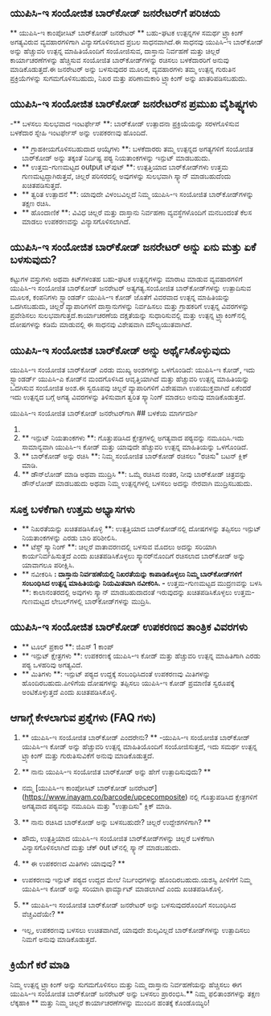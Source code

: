 ## ಯುಪಿಸಿ-ಇ ಸಂಯೋಜಿತ ಬಾರ್‌ಕೋಡ್ ಜನರೇಟರ್‌ಗೆ ಪರಿಚಯ

** ಯುಪಿಸಿ-ಇ ಕಾಂಪೋಸಿಟ್ ಬಾರ್‌ಕೋಡ್ ಜನರೇಟರ್ ** ಬಹು-ಘಟಕ ಉತ್ಪನ್ನಗಳ ಸಮರ್ಥ ಟ್ರ್ಯಾಕಿಂಗ್ ಅಗತ್ಯವಿರುವ ವ್ಯವಹಾರಗಳಿಗಾಗಿ ವಿನ್ಯಾಸಗೊಳಿಸಲಾದ ಪ್ರಬಲ ಸಾಧನವಾಗಿದೆ.ಈ ಸಾಧನವು ಯುಪಿಸಿ-ಇ ಬಾರ್‌ಕೋಡ್ ಅನ್ನು ಹೆಚ್ಚುವರಿ ಉತ್ಪನ್ನ ಮಾಹಿತಿಯೊಂದಿಗೆ ಸಂಯೋಜಿಸುವ, ದಾಸ್ತಾನು ನಿರ್ವಹಣೆ ಮತ್ತು ಚಿಲ್ಲರೆ ಕಾರ್ಯಾಚರಣೆಗಳನ್ನು ಹೆಚ್ಚಿಸುವ ಸಂಯೋಜಿತ ಬಾರ್‌ಕೋಡ್‌ಗಳನ್ನು ರಚಿಸಲು ಬಳಕೆದಾರರಿಗೆ ಅನುವು ಮಾಡಿಕೊಡುತ್ತದೆ.ಈ ಜನರೇಟರ್ ಅನ್ನು ಬಳಸುವುದರ ಮೂಲಕ, ವ್ಯವಹಾರಗಳು ತಮ್ಮ ಉತ್ಪನ್ನ ಗುರುತಿನ ಪ್ರಕ್ರಿಯೆಗಳನ್ನು ಸುಗಮಗೊಳಿಸಬಹುದು, ನಿಖರ ಮತ್ತು ಪರಿಣಾಮಕಾರಿ ಟ್ರ್ಯಾಕಿಂಗ್ ಅನ್ನು ಖಾತರಿಪಡಿಸಬಹುದು.

## ಯುಪಿಸಿ-ಇ ಸಂಯೋಜಿತ ಬಾರ್‌ಕೋಡ್ ಜನರೇಟರ್‌ನ ಪ್ರಮುಖ ವೈಶಿಷ್ಟ್ಯಗಳು

-** ಬಳಸಲು ಸುಲಭವಾದ ಇಂಟರ್ಫೇಸ್ **: ಬಾರ್‌ಕೋಡ್ ಉತ್ಪಾದನಾ ಪ್ರಕ್ರಿಯೆಯನ್ನು ಸರಳಗೊಳಿಸುವ ಬಳಕೆದಾರ ಸ್ನೇಹಿ ಇಂಟರ್ಫೇಸ್ ಅನ್ನು ಉಪಕರಣವು ಹೊಂದಿದೆ.
- ** ಗ್ರಾಹಕೀಯಗೊಳಿಸಬಹುದಾದ ಆಯ್ಕೆಗಳು **: ಬಳಕೆದಾರರು ತಮ್ಮ ಉತ್ಪನ್ನದ ಅಗತ್ಯಗಳಿಗೆ ಸಂಯೋಜಿತ ಬಾರ್‌ಕೋಡ್ ಅನ್ನು ತಕ್ಕಂತೆ ನಿರ್ದಿಷ್ಟ ಪಠ್ಯ ನಿಯತಾಂಕಗಳನ್ನು ಇನ್ಪುಟ್ ಮಾಡಬಹುದು.
- ** ಉತ್ತಮ-ಗುಣಮಟ್ಟದ output ಟ್‌ಪುಟ್ **: ಉತ್ಪತ್ತಿಯಾದ ಬಾರ್‌ಕೋಡ್‌ಗಳು ಉತ್ತಮ ಗುಣಮಟ್ಟದ್ದಾಗಿರುತ್ತವೆ, ಚಿಲ್ಲರೆ ಪರಿಸರದಲ್ಲಿ ಅವುಗಳನ್ನು ಸುಲಭವಾಗಿ ಸ್ಕ್ಯಾನ್ ಮಾಡಬಹುದೆಂದು ಖಚಿತಪಡಿಸುತ್ತದೆ.
- ** ತ್ವರಿತ ಉತ್ಪಾದನೆ **: ಯಾವುದೇ ವಿಳಂಬವಿಲ್ಲದೆ ನಿಮ್ಮ ಯುಪಿಸಿ-ಇ ಸಂಯೋಜಿತ ಬಾರ್‌ಕೋಡ್‌ಗಳನ್ನು ತಕ್ಷಣ ರಚಿಸಿ.
- ** ಹೊಂದಾಣಿಕೆ **: ವಿವಿಧ ಚಿಲ್ಲರೆ ಮತ್ತು ದಾಸ್ತಾನು ನಿರ್ವಹಣಾ ವ್ಯವಸ್ಥೆಗಳೊಂದಿಗೆ ಮನಬಂದಂತೆ ಕೆಲಸ ಮಾಡಲು ಉಪಕರಣವನ್ನು ವಿನ್ಯಾಸಗೊಳಿಸಲಾಗಿದೆ.

## ಯುಪಿಸಿ-ಇ ಸಂಯೋಜಿತ ಬಾರ್‌ಕೋಡ್ ಜನರೇಟರ್ ಅನ್ನು ಏನು ಮತ್ತು ಏಕೆ ಬಳಸುವುದು?

ಕಟ್ಟುಗಳ ವಸ್ತುಗಳು ಅಥವಾ ಕಿಟ್‌ಗಳಂತಹ ಬಹು-ಘಟಕ ಉತ್ಪನ್ನಗಳನ್ನು ಮಾರಾಟ ಮಾಡುವ ವ್ಯವಹಾರಗಳಿಗೆ ಯುಪಿಸಿ-ಇ ಸಂಯೋಜಿತ ಬಾರ್‌ಕೋಡ್ ಜನರೇಟರ್ ಅತ್ಯಗತ್ಯ.ಸಂಯೋಜಿತ ಬಾರ್‌ಕೋಡ್‌ಗಳನ್ನು ಉತ್ಪಾದಿಸುವ ಮೂಲಕ, ಕಂಪನಿಗಳು ಸ್ಟ್ಯಾಂಡರ್ಡ್ ಯುಪಿಸಿ-ಇ ಕೋಡ್ ಜೊತೆಗೆ ವಿವರವಾದ ಉತ್ಪನ್ನ ಮಾಹಿತಿಯನ್ನು ಒದಗಿಸಬಹುದು, ಚಿಲ್ಲರೆ ವ್ಯಾಪಾರಿಗಳಿಗೆ ದಾಸ್ತಾನುಗಳನ್ನು ನಿರ್ವಹಿಸಲು ಮತ್ತು ಗ್ರಾಹಕರಿಗೆ ಉತ್ಪನ್ನ ವಿವರಗಳನ್ನು ಪ್ರವೇಶಿಸಲು ಸುಲಭವಾಗುತ್ತದೆ.ಕಾರ್ಯಾಚರಣೆಯ ದಕ್ಷತೆಯನ್ನು ಸುಧಾರಿಸುವಲ್ಲಿ ಮತ್ತು ಉತ್ಪನ್ನ ಟ್ರ್ಯಾಕಿಂಗ್‌ನಲ್ಲಿ ದೋಷಗಳನ್ನು ಕಡಿಮೆ ಮಾಡುವಲ್ಲಿ ಈ ಸಾಧನವು ವಿಶೇಷವಾಗಿ ಮೌಲ್ಯಯುತವಾಗಿದೆ.

## ಯುಪಿಸಿ-ಇ ಸಂಯೋಜಿತ ಬಾರ್‌ಕೋಡ್ ಅನ್ನು ಅರ್ಥೈಸಿಕೊಳ್ಳುವುದು

ಯುಪಿಸಿ-ಇ ಸಂಯೋಜಿತ ಬಾರ್‌ಕೋಡ್ ಎರಡು ಮುಖ್ಯ ಅಂಶಗಳನ್ನು ಒಳಗೊಂಡಿದೆ: ಯುಪಿಸಿ-ಇ ಕೋಡ್, ಇದು ಸ್ಟ್ಯಾಂಡರ್ಡ್ ಯುಪಿಸಿ-ಎ ಕೋಡ್‌ನ ಮಂದಗೊಳಿಸಿದ ಆವೃತ್ತಿಯಾಗಿದೆ ಮತ್ತು ಹೆಚ್ಚುವರಿ ಉತ್ಪನ್ನ ಮಾಹಿತಿಯನ್ನು ಒದಗಿಸುವ ಸಂಯೋಜಿತ ಅಂಶ.ಈ ಸ್ವರೂಪವು ಚಿಲ್ಲರೆ ವ್ಯಾಪಾರಿಗಳಿಗೆ ವಿಶೇಷವಾಗಿ ಉಪಯುಕ್ತವಾಗಿದೆ ಏಕೆಂದರೆ ಇದು ಉತ್ಪನ್ನದ ಬಗ್ಗೆ ಅಗತ್ಯ ವಿವರಗಳನ್ನು ತಿಳಿಸುವಾಗ ತ್ವರಿತ ಸ್ಕ್ಯಾನಿಂಗ್ ಮಾಡಲು ಅನುವು ಮಾಡಿಕೊಡುತ್ತದೆ.

ಯುಪಿಸಿ-ಇ ಸಂಯೋಜಿತ ಬಾರ್‌ಕೋಡ್ ಜನರೇಟರ್‌ಗಾಗಿ ## ಬಳಕೆಯ ಮಾರ್ಗದರ್ಶಿ

1.
2. ** ಇನ್ಪುಟ್ ನಿಯತಾಂಕಗಳು **: ಗೊತ್ತುಪಡಿಸಿದ ಕ್ಷೇತ್ರಗಳಲ್ಲಿ ಅಗತ್ಯವಾದ ಪಠ್ಯವನ್ನು ನಮೂದಿಸಿ.ಇದು ಸಾಮಾನ್ಯವಾಗಿ ಯುಪಿಸಿ-ಇ ಕೋಡ್ ಮತ್ತು ಯಾವುದೇ ಹೆಚ್ಚುವರಿ ಉತ್ಪನ್ನ ಮಾಹಿತಿಯನ್ನು ಒಳಗೊಂಡಿದೆ.
3. ** ಬಾರ್‌ಕೋಡ್ ಅನ್ನು ರಚಿಸಿ **: ನಿಮ್ಮ ಸಂಯೋಜಿತ ಬಾರ್‌ಕೋಡ್ ರಚಿಸಲು "ರಚಿಸು" ಬಟನ್ ಕ್ಲಿಕ್ ಮಾಡಿ.
4. ** ಡೌನ್‌ಲೋಡ್ ಮಾಡಿ ಅಥವಾ ಮುದ್ರಿಸಿ **: ಒಮ್ಮೆ ರಚಿಸಿದ ನಂತರ, ನೀವು ಬಾರ್‌ಕೋಡ್ ಚಿತ್ರವನ್ನು ಡೌನ್‌ಲೋಡ್ ಮಾಡಬಹುದು ಅಥವಾ ನಿಮ್ಮ ಉತ್ಪನ್ನಗಳಲ್ಲಿ ಬಳಸಲು ಅದನ್ನು ನೇರವಾಗಿ ಮುದ್ರಿಸಬಹುದು.

## ಸೂಕ್ತ ಬಳಕೆಗಾಗಿ ಉತ್ತಮ ಅಭ್ಯಾಸಗಳು

- ** ನಿಖರತೆಯನ್ನು ಖಚಿತಪಡಿಸಿಕೊಳ್ಳಿ **: ಉತ್ಪತ್ತಿಯಾದ ಬಾರ್‌ಕೋಡ್‌ನಲ್ಲಿ ದೋಷಗಳನ್ನು ತಪ್ಪಿಸಲು ಇನ್ಪುಟ್ ನಿಯತಾಂಕಗಳನ್ನು ಎರಡು ಬಾರಿ ಪರಿಶೀಲಿಸಿ.
- ** ಟೆಸ್ಟ್ ಸ್ಕ್ಯಾನಿಂಗ್ **: ಚಿಲ್ಲರೆ ವಾತಾವರಣದಲ್ಲಿ ಬಳಸುವ ಮೊದಲು ಅದನ್ನು ಸರಿಯಾಗಿ ಕಾರ್ಯನಿರ್ವಹಿಸುತ್ತದೆ ಎಂದು ಖಚಿತಪಡಿಸಿಕೊಳ್ಳಲು ಸ್ಕ್ಯಾನರ್‌ನೊಂದಿಗೆ ರಚಿಸಲಾದ ಬಾರ್‌ಕೋಡ್ ಅನ್ನು ಯಾವಾಗಲೂ ಪರೀಕ್ಷಿಸಿ.
- ** ನವೀಕರಿಸಿ **: ದಾಸ್ತಾನು ನಿರ್ವಹಣೆಯಲ್ಲಿ ನಿಖರತೆಯನ್ನು ಕಾಪಾಡಿಕೊಳ್ಳಲು ನಿಮ್ಮ ಬಾರ್‌ಕೋಡ್‌ಗಳಿಗೆ ಸಂಬಂಧಿಸಿದ ಉತ್ಪನ್ನ ಮಾಹಿತಿಯನ್ನು ನಿಯಮಿತವಾಗಿ ನವೀಕರಿಸಿ.
-** ಉತ್ತಮ-ಗುಣಮಟ್ಟದ ಮುದ್ರಣವನ್ನು ಬಳಸಿ **: ಕಾಲಾನಂತರದಲ್ಲಿ ಅವುಗಳು ಸ್ಕ್ಯಾನ್ ಮಾಡಬಹುದಾದಂತೆ ಇರುವುದನ್ನು ಖಚಿತಪಡಿಸಿಕೊಳ್ಳಲು ಉತ್ತಮ-ಗುಣಮಟ್ಟದ ಲೇಬಲ್‌ಗಳಲ್ಲಿ ಬಾರ್‌ಕೋಡ್‌ಗಳನ್ನು ಮುದ್ರಿಸಿ.

## ಯುಪಿಸಿ-ಇ ಸಂಯೋಜಿತ ಬಾರ್‌ಕೋಡ್ ಉಪಕರಣದ ತಾಂತ್ರಿಕ ವಿವರಗಳು

- ** ಟೂಲ್ ಪ್ರಕಾರ **: ಜಿಎಸ್ 1 ಕಾಂಪ್
- ** ಇನ್ಪುಟ್ ಕ್ಷೇತ್ರಗಳು **: ಉಪಕರಣಕ್ಕೆ ಯುಪಿಸಿ-ಇ ಕೋಡ್ ಮತ್ತು ಹೆಚ್ಚುವರಿ ಉತ್ಪನ್ನ ಮಾಹಿತಿಗಾಗಿ ಎರಡು ಪಠ್ಯ ಒಳಹರಿವು ಅಗತ್ಯವಿದೆ.
- ** ಮಿತಿಗಳು **: ಇನ್ಪುಟ್ ಪಠ್ಯದ ಉದ್ದಕ್ಕೆ ಸಂಬಂಧಿಸಿದಂತೆ ಉಪಕರಣವು ಮಿತಿಗಳನ್ನು ಹೊಂದಿರಬಹುದು.ಪೀಳಿಗೆಯ ದೋಷಗಳನ್ನು ತಪ್ಪಿಸಲು ಯುಪಿಸಿ-ಇ ಕೋಡ್ ಪ್ರಮಾಣಿತ ಸ್ವರೂಪಕ್ಕೆ ಅಂಟಿಕೊಳ್ಳುತ್ತದೆ ಎಂದು ಖಚಿತಪಡಿಸಿಕೊಳ್ಳಿ.

## ಆಗಾಗ್ಗೆ ಕೇಳಲಾಗುವ ಪ್ರಶ್ನೆಗಳು (FAQ ಗಳು)

1. ** ಯುಪಿಸಿ-ಇ ಸಂಯೋಜಿತ ಬಾರ್‌ಕೋಡ್ ಎಂದರೇನು? **
-ಯುಪಿಸಿ-ಇ ಸಂಯೋಜಿತ ಬಾರ್‌ಕೋಡ್ ಯುಪಿಸಿ-ಇ ಕೋಡ್ ಅನ್ನು ಹೆಚ್ಚುವರಿ ಉತ್ಪನ್ನ ಮಾಹಿತಿಯೊಂದಿಗೆ ಸಂಯೋಜಿಸುತ್ತದೆ, ಇದು ಸಮರ್ಥ ಉತ್ಪನ್ನ ಟ್ರ್ಯಾಕಿಂಗ್ ಮತ್ತು ಗುರುತಿಸುವಿಕೆಗೆ ಅನುವು ಮಾಡಿಕೊಡುತ್ತದೆ.

2. ** ನಾನು ಯುಪಿಸಿ-ಇ ಸಂಯೋಜಿತ ಬಾರ್‌ಕೋಡ್ ಅನ್ನು ಹೇಗೆ ಉತ್ಪಾದಿಸುವುದು? **
- ನಮ್ಮ [ಯುಪಿಸಿ-ಇ ಕಾಂಪೋಸಿಟ್ ಬಾರ್‌ಕೋಡ್ ಜನರೇಟರ್] (https://www.inayam.co/barcode/upcecomposite) ನಲ್ಲಿ ಗೊತ್ತುಪಡಿಸಿದ ಕ್ಷೇತ್ರಗಳಿಗೆ ಅಗತ್ಯವಾದ ಪಠ್ಯವನ್ನು ನಮೂದಿಸಿ ಮತ್ತು "ಉತ್ಪಾದಿಸು" ಕ್ಲಿಕ್ ಮಾಡಿ.

3. ** ನಾನು ರಚಿಸಿದ ಬಾರ್‌ಕೋಡ್ ಅನ್ನು ಬಳಸಬಹುದೇ? ಚಿಲ್ಲರೆ ಉದ್ದೇಶಗಳಿಗಾಗಿ? **
- ಹೌದು, ಉತ್ಪತ್ತಿಯಾದ ಯುಪಿಸಿ-ಇ ಸಂಯೋಜಿತ ಬಾರ್‌ಕೋಡ್‌ಗಳನ್ನು ಚಿಲ್ಲರೆ ಬಳಕೆಗಾಗಿ ವಿನ್ಯಾಸಗೊಳಿಸಲಾಗಿದೆ ಮತ್ತು ಚೆಕ್‌ out ಟ್‌ನಲ್ಲಿ ಸ್ಕ್ಯಾನ್ ಮಾಡಬಹುದು.

4. ** ಈ ಉಪಕರಣದ ಮಿತಿಗಳು ಯಾವುವು? **
- ಉಪಕರಣವು ಇನ್ಪುಟ್ ಪಠ್ಯದ ಉದ್ದದ ಮೇಲೆ ನಿರ್ಬಂಧಗಳನ್ನು ಹೊಂದಿರಬಹುದು.ಯಶಸ್ವಿ ಪೀಳಿಗೆಗೆ ನಿಮ್ಮ ಯುಪಿಸಿ-ಇ ಕೋಡ್ ಅನ್ನು ಸರಿಯಾಗಿ ಫಾರ್ಮ್ಯಾಟ್ ಮಾಡಲಾಗಿದೆ ಎಂದು ಖಚಿತಪಡಿಸಿಕೊಳ್ಳಿ.

5. ** ಯುಪಿಸಿ-ಇ ಸಂಯೋಜಿತ ಬಾರ್‌ಕೋಡ್ ಜನರೇಟರ್ ಅನ್ನು ಬಳಸುವುದರೊಂದಿಗೆ ಸಂಬಂಧಿಸಿದ ವೆಚ್ಚವಿದೆಯೇ? **
- ಇಲ್ಲ, ಉಪಕರಣವು ಬಳಸಲು ಉಚಿತವಾಗಿದೆ, ಯಾವುದೇ ಶುಲ್ಕವಿಲ್ಲದೆ ಬಾರ್‌ಕೋಡ್‌ಗಳನ್ನು ಉತ್ಪಾದಿಸಲು ನಿಮಗೆ ಅನುವು ಮಾಡಿಕೊಡುತ್ತದೆ.

## ಕ್ರಿಯೆಗೆ ಕರೆ ಮಾಡಿ

ನಿಮ್ಮ ಉತ್ಪನ್ನ ಟ್ರ್ಯಾಕಿಂಗ್ ಅನ್ನು ಸುಗಮಗೊಳಿಸಲು ಮತ್ತು ನಿಮ್ಮ ದಾಸ್ತಾನು ನಿರ್ವಹಣೆಯನ್ನು ಹೆಚ್ಚಿಸಲು ಈಗ ಯುಪಿಸಿ-ಇ ಸಂಯೋಜಿತ ಬಾರ್‌ಕೋಡ್ ಜನರೇಟರ್ ಅನ್ನು ಬಳಸಲು ಪ್ರಾರಂಭಿಸಿ.** ನಿಮ್ಮ ಫಲಿತಾಂಶಗಳನ್ನು ತಕ್ಷಣ ಲೆಕ್ಕಹಾಕಿ ** ಮತ್ತು ನಿಮ್ಮ ಚಿಲ್ಲರೆ ಕಾರ್ಯಾಚರಣೆಗಳನ್ನು ಮುಂದಿನ ಹಂತಕ್ಕೆ ಕೊಂಡೊಯ್ಯಿರಿ!